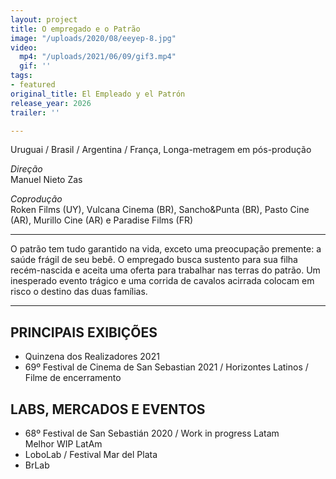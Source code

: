 ```yaml
---
layout: project
title: O empregado e o Patrão
image: "/uploads/2020/08/eeyep-8.jpg"
video:
  mp4: "/uploads/2021/06/09/gif3.mp4"
  gif: ''
tags:
- featured
original_title: El Empleado y el Patrón
release_year: 2026
trailer: ''

---
```

Uruguai / Brasil / Argentina / França, Longa-metragem em pós-produção

_Direção_  
Manuel Nieto Zas

_Coprodução_  
Roken Films (UY), Vulcana Cinema (BR), Sancho&Punta (BR), Pasto Cine (AR), Murillo Cine (AR) e Paradise Films (FR)

***

O patrão tem tudo garantido na vida, exceto uma preocupação premente: a saúde frágil de seu bebê. O empregado busca sustento para sua filha recém-nascida e aceita uma oferta para trabalhar nas terras do patrão. Um inesperado evento trágico e uma corrida de cavalos acirrada colocam em risco o destino das duas famílias.

***

## PRINCIPAIS EXIBIÇÕES

* Quinzena dos Realizadores 2021
* 69º Festival de Cinema de San Sebastian 2021 / Horizontes Latinos / Filme de encerramento

## LABS, MERCADOS E EVENTOS

* 68º Festival de San Sebastián 2020 / Work in progress Latam  
  Melhor WIP LatAm
* LoboLab / Festival Mar del Plata
* BrLab